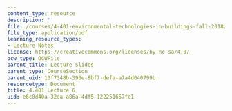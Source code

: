 ```yaml
---
content_type: resource
description: ''
file: /courses/4-401-environmental-technologies-in-buildings-fall-2018/e6c8d40a32eaa86a4df5122251657fe1_MIT4_401F18_lec6.pdf
file_type: application/pdf
learning_resource_types:
- Lecture Notes
license: https://creativecommons.org/licenses/by-nc-sa/4.0/
ocw_type: OCWFile
parent_title: Lecture Slides
parent_type: CourseSection
parent_uid: 13f7348b-393e-8bf7-defa-a7a4d040799b
resourcetype: Document
title: 4.401 Lecture 6
uid: e6c8d40a-32ea-a86a-4df5-122251657fe1
---
```

